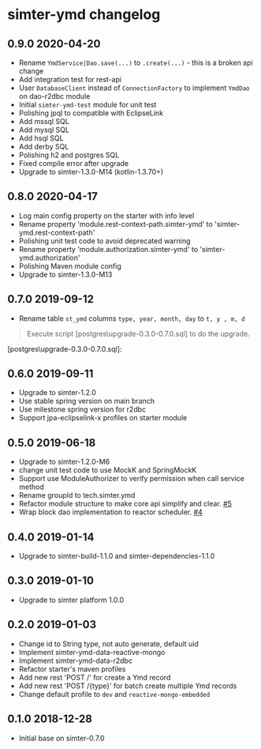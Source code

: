 # simter-ymd changelog

## 0.9.0 2020-04-20

- Rename `YmdService|Dao.save(...)` to `.create(...)` - this is a broken api change
- Add integration test for rest-api
- User `DatabaseClient` instead of `ConnectionFactory` to implement `YmdDao` on dao-r2dbc module
- Initial `simter-ymd-test` module for unit test
- Polishing jpql to compatible with EclipseLink
- Add mssql SQL
- Add mysql SQL
- Add hsql SQL
- Add derby SQL
- Polishing h2 and postgres SQL
- Fixed compile error after upgrade
- Upgrade to simter-1.3.0-M14 (kotlin-1.3.70+)

## 0.8.0 2020-04-17

- Log main config property on the starter with info level
- Rename property 'module.rest-context-path.simter-ymd' to 'simter-ymd.rest-context-path'
- Polishing unit test code to avoid deprecated warning
- Rename property 'module.authorization.simter-ymd' to 'simter-ymd.authorization'
- Polishing Maven module config
- Upgrade to simter-1.3.0-M13

## 0.7.0 2019-09-12

- Rename table `st_ymd` columns `type, year, month, day` to `t, y , m, d`

> Execute script [postgres\upgrade-0.3.0-0.7.0.sql] to do the upgrade.

[postgres\upgrade-0.3.0-0.7.0.sql]: 

## 0.6.0 2019-09-11

- Upgrade to simter-1.2.0
- Use stable spring version on main branch
- Use milestone spring version for r2dbc
- Support jpa-eclipselink-x profiles on starter module

## 0.5.0 2019-06-18

- Upgrade to simter-1.2.0-M6
- change unit test code to use MockK and SpringMockK
- Support use ModuleAuthorizer to verify permission when call service method
- Rename groupId to tech.simter.ymd
- Refactor module structure to make core api simplify and clear. [#5](https://github.com/simter/simter-ymd/issues/5)
- Wrap block dao implementation to reactor scheduler. [#4](https://github.com/simter/simter-ymd/issues/4)

## 0.4.0 2019-01-14

- Upgrade to simter-build-1.1.0 and simter-dependencies-1.1.0

## 0.3.0 2019-01-10

- Upgrade to simter platform 1.0.0

## 0.2.0 2019-01-03

- Change id to String type, not auto generate, default uid
- Implement simter-ymd-data-reactive-mongo
- Implement simter-ymd-data-r2dbc
- Refactor starter's maven profiles
- Add new rest 'POST /' for create a Ymd record
- Add new rest 'POST /{type}' for batch create multiple Ymd records
- Change default profile to `dev` and `reactive-mongo-embedded`

## 0.1.0 2018-12-28

- Initial base on simter-0.7.0